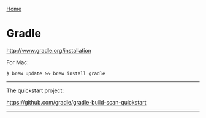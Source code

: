[Home](Readme.md)
# Gradle

http://www.gradle.org/installation

For Mac:

    $ brew update && brew install gradle

---

The quickstart project:

https://github.com/gradle/gradle-build-scan-quickstart

---

